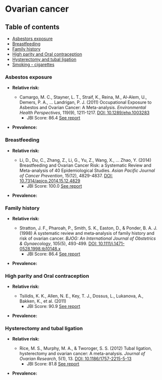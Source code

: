 # Ovarian cancer

## Table of contents
- [Asbestors exposure](#asbestors-exposure)
- [Breastfeeding](#breastfeeding)
- [Family history](#family-history)
- [High parity and Oral contraception](#high-parity-and-oral-contraception)
- [Hysterectomy and tubal ligation](#hysterectomy-and-tubal-ligation)
- [Smoking - cigarettes](#smoking---cigarettes)

### Asbestos exposure
 - **Relative risk:**
    - Camargo, M. C., Stayner, L. T., Straif, K., Reina, M., Al-Alem, U., Demers, P. A., ... Landrigan, P. J. (2011) Occupational Exposure to Asbestos and Ovarian Cancer: A Meta-analysis. *Environmental Health Perspectives*, 119(9), 1211-1217. [DOI: 10.1289/ehp.1003283](https://doi.org/10.1289/ehp.1003283)
      - JBI Score: 86.4 [See report](../jbi-reports/Camargo%20et%20al.%20(2011).md)

 - **Prevalence:**

### Breastfeeding
 - **Relative risk:**
    - Li, D., Du, C., Zhang, Z., Li, G., Yu, Z., Wang, X., ... Zhao, Y. (2014) Breastfeeding and Ovarian Cancer Risk: a Systematic Review and Meta-analysis of 40 Epidemiological Studies. *Asian Pacific Journal of Cancer Prevention*, 15(12), 4829-4837. [DOI: 10.7314/apjcp.2014.15.12.4829](https://doi.org/10.7314/apjcp.2014.15.12.4829)
      - JBI Score: 100.0 [See report](../jbi-reports/Li%20et%20al.%20(2014).md)

 - **Prevalence:**

### Family history
 - **Relative risk:**
    - Stratton, J. F., Pharoah, P., Smith, S. K., Easton, D., & Ponder, B. A. J. (1998) A systematic review and meta‐analysis of family history and risk of ovarian cancer. *BJOG: An International Journal of Obstetrics &amp; Gynaecology*, 105(5), 493-499. [DOI: 10.1111/j.1471-0528.1998.tb10148.x](https://doi.org/10.1111/j.1471-0528.1998.tb10148.x)
      - JBI Score: 86.4 [See report](../jbi-reports/Stratton%20et%20al.%20(1998).md)

 - **Prevalence:**

### High parity and Oral contraception
 - **Relative risk:**
    - Tsilidis, K. K., Allen, N. E., Key, T. J., Dossus, L., Lukanova, A., Bakken, K., et al. (2011)
      - JBI Score: 90.9 [See report](../jbi-reports/Tsilidis%20et%20al.%20(2011).md)

 - **Prevalence:**

### Hysterectomy and tubal ligation
 - **Relative risk:**
    - Rice, M. S., Murphy, M. A., & Tworoger, S. S. (2012) Tubal ligation, hysterectomy and ovarian cancer: A meta-analysis. *Journal of Ovarian Research*, 5(1), 13. [DOI: 10.1186/1757-2215-5-13](https://doi.org/10.1186/1757-2215-5-13)
      - JBI Score: 81.8 [See report](../jbi-reports/Rice%20et%20al.%20(2012).md)

 - **Prevalence:**
